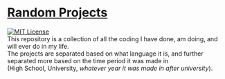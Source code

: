 
# [Random Projects]

[![MIT License][license-img]][license]\
This repository is a collection of all the coding I have done, am doing, and will ever do in my life.\
The projects are separated based on what language it is, and further separated more based on the time period it was made in\
(High School, University, *whatever year it was made in after university*).

[Random Projects]: https://www.github.com/KaizNG/RandomProjects

[license-img]: https://img.shields.io/github/license/KaizNG/RandomProjects
[license]: https://github.com/KaizNG/RandomProjects/blob/main/LICENSE
